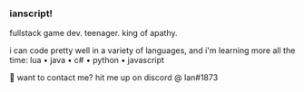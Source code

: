 ### ianscript!

fullstack game dev. teenager. king of apathy. 

i can code pretty well in a variety of languages, and i'm learning more all the time: 
lua • java • c# • python • javascript

💬 want to contact me? hit me up on discord @ Ian#1873




